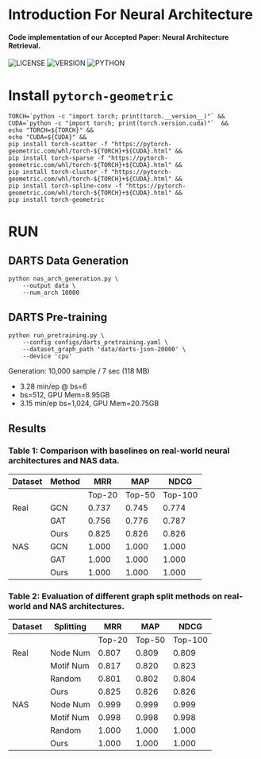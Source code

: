 # Introduction For Neural Architecture 
#### Code implementation of our Accepted Paper: Neural Architecture Retrieval.

![LICENSE](https://img.shields.io/github/license/TerryPei/NAR)
![VERSION](https://img.shields.io/badge/version-v1.01-blue)
![PYTHON](https://img.shields.io/badge/python-3.9.2-orange)
<!-- ![MODEL](https://img.shields.io/badge/NAR) -->

<!-- ## Poster

<p align="center">
        <img src="results/figs/poster.png" width="460"/></a>
</p> -->


# Install `pytorch-geometric`

```shell script
TORCH=`python -c "import torch; print(torch.__version__)"` &&
CUDA=`python -c "import torch; print(torch.version.cuda)"`  &&
echo "TORCH=${TORCH}" &&
echo "CUDA=${CUDA}" &&
pip install torch-scatter -f "https://pytorch-geometric.com/whl/torch-${TORCH}+${CUDA}.html" &&
pip install torch-sparse -f "https://pytorch-geometric.com/whl/torch-${TORCH}+${CUDA}.html" &&
pip install torch-cluster -f "https://pytorch-geometric.com/whl/torch-${TORCH}+${CUDA}.html" &&
pip install torch-spline-conv -f "https://pytorch-geometric.com/whl/torch-${TORCH}+${CUDA}.html" &&
pip install torch-geometric
``` 


# RUN

## DARTS Data Generation

```shell script
python nas_arch_generation.py \
    --output data \
    --num_arch 10000
```

## DARTS Pre-training

```shell script
python run_pretraining.py \
    --config configs/darts_pretraining.yaml \
    --dataset_graph_path 'data/darts-json-20000' \
    --device 'cpu'
```

Generation: 10,000 sample / 7 sec (118 MB)
- 3.28 min/ep @ bs=6
- bs=512, GPU Mem=8.95GB
- 3.15 min/ep bs=1,024, GPU Mem=20.75GB

## Results
### Table 1: Comparison with baselines on real-world neural architectures and NAS data.

| Dataset | Method | MRR           | MAP           | NDCG          |
|---------|--------|---------------|---------------|---------------|
|         |        | Top-20 | Top-50 | Top-100 | Top-20 | Top-50 | Top-100 | Top-20 | Top-50 | Top-100 |
| Real    | GCN    | 0.737  | 0.745  | 0.774   | 0.598  | 0.560  | 0.510   | 0.686  | 0.672  | 0.628   |
|         | GAT    | 0.756  | 0.776  | 0.787   | 0.542  | 0.541  | 0.538   | 0.610  | 0.598  | 0.511   |
|         | Ours   | 0.825  | 0.826  | 0.826   | 0.593  | 0.577  | 0.545   | 0.705  | 0.692  | 0.678   |
| NAS     | GCN    | 1.000  | 1.000  | 1.000   | 0.927  | 0.854  | 0.858   | 0.953  | 0.902  | 0.906   |
|         | GAT    | 1.000  | 1.000  | 1.000   | 0.941  | 0.899  | 0.901   | 0.961  | 0.933  | 0.935   |
|         | Ours   | 1.000  | 1.000  | 1.000   | 0.952  | 0.932  | 0.935   | 0.969  | 0.960  | 0.958   |

### Table 2: Evaluation of different graph split methods on real-world and NAS architectures.

| Dataset | Splitting | MRR           | MAP           | NDCG          |
|---------|-----------|---------------|---------------|---------------|
|         |           | Top-20 | Top-50 | Top-100 | Top-20 | Top-50 | Top-100 | Top-20 | Top-50 | Top-100 |
| Real    | Node Num  | 0.807  | 0.809  | 0.809   | 0.551  | 0.539  | 0.537   | 0.694  | 0.682  | 0.667   |
|         | Motif Num | 0.817  | 0.820  | 0.823   | 0.591  | 0.522  | 0.518   | 0.692  | 0.669  | 0.661   |
|         | Random    | 0.801  | 0.802  | 0.804   | 0.589  | 0.543  | 0.536   | 0.699  | 0.675  | 0.668   |
|         | Ours      | 0.825  | 0.826  | 0.826   | 0.593  | 0.577  | 0.545   | 0.705  | 0.692  | 0.678   |
| NAS     | Node Num  | 0.999  | 0.999  | 0.999   | 0.941  | 0.885  | 0.883   | 0.962  | 0.926  | 0.924   |
|         | Motif Num | 0.998  | 0.998  | 0.998   | 0.931  | 0.872  | 0.874   | 0.956  | 0.917  | 0.919   |
|         | Random    | 1.000  | 1.000  | 1.000   | 0.919  | 0.826  | 0.824   | 0.949  | 0.881  | 0.883   |
|         | Ours      | 1.000  | 1.000  | 1.000   | 0.952  | 0.936  | 0.935   | 0.969  | 0.957  | 0.958   |
